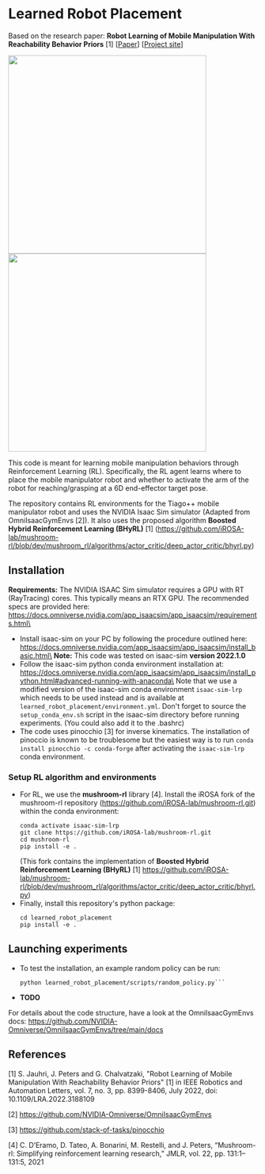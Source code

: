 # Learned Robot Placement

Based on the research paper: **Robot Learning of Mobile Manipulation With Reachability Behavior Priors** [1] [[Paper](https://arxiv.org/abs/2203.04051)] [[Project site](https://irosalab.com/rlmmbp/)]

<p float="left">
  <img src="https://irosalab853468903.files.wordpress.com/2022/02/1mreach.gif?w=543" width="400" />
  <img src="https://irosalab853468903.files.wordpress.com/2022/02/tablemultiobj.gif?w=543" width="400" /> 
</p>

This code is meant for learning mobile manipulation behaviors through Reinforcement Learning (RL). Specifically, the RL agent learns where to place the mobile manipulator robot and whether to activate the arm of the robot for reaching/grasping at a 6D end-effector target pose.

The repository contains RL environments for the Tiago++ mobile manipulator robot and uses the NVIDIA Isaac Sim simulator (Adapted from OmniIsaacGymEnvs [2]). It also uses the proposed algorithm **Boosted Hybrid Reinforcement Learning (BHyRL)** [1] (https://github.com/iROSA-lab/mushroom-rl/blob/dev/mushroom_rl/algorithms/actor_critic/deep_actor_critic/bhyrl.py)

## Installation

__Requirements:__ The NVIDIA ISAAC Sim simulator requires a GPU with RT (RayTracing) cores. This typically means an RTX GPU. The recommended specs are provided here: https://docs.omniverse.nvidia.com/app_isaacsim/app_isaacsim/requirements.html\

- Install isaac-sim on your PC by following the procedure outlined here: https://docs.omniverse.nvidia.com/app_isaacsim/app_isaacsim/install_basic.html\
**Note:** This code was tested on isaac-sim **version 2022.1.0**
- Follow the isaac-sim python conda environment installation at: https://docs.omniverse.nvidia.com/app_isaacsim/app_isaacsim/install_python.html#advanced-running-with-anaconda\
Note that we use a modified version of the isaac-sim conda environment `isaac-sim-lrp` which needs to be used instead and is available at `learned_robot_placement/environment.yml`. Don't forget to source the `setup_conda_env.sh` script in the isaac-sim directory before running experiments. (You could also add it to the .bashrc)
- The code uses pinocchio [3] for inverse kinematics. The installation of pinoccio is known to be troublesome but the easiest way is to run `conda install pinocchio -c conda-forge` after activating the `isaac-sim-lrp ` conda environment.

### Setup RL algorithm and environments
- For RL, we use the **mushroom-rl** library [4]. Install the iROSA fork of the mushroom-rl repository (https://github.com/iROSA-lab/mushroom-rl.git) within the conda environment:
    ```
    conda activate isaac-sim-lrp
    git clone https://github.com/iROSA-lab/mushroom-rl.git
    cd mushroom-rl
    pip install -e .
    ```
    (This fork contains the implementation of **Boosted Hybrid Reinforcement Learning (BHyRL)** [1] https://github.com/iROSA-lab/mushroom-rl/blob/dev/mushroom_rl/algorithms/actor_critic/deep_actor_critic/bhyrl.py)
- Finally, install this repository's python package:
    ```
    cd learned_robot_placement
    pip install -e .
    ```

## Launching experiments

- To test the installation, an example random policy can be run:
    ```
    python learned_robot_placement/scripts/random_policy.py```
- ****TODO****

For details about the code structure, have a look at the OmniIsaacGymEnvs docs: https://github.com/NVIDIA-Omniverse/OmniIsaacGymEnvs/tree/main/docs

## References

[1] S. Jauhri, J. Peters and G. Chalvatzaki, "Robot Learning of Mobile Manipulation With Reachability Behavior Priors" [1] in IEEE Robotics and Automation Letters, vol. 7, no. 3, pp. 8399-8406, July 2022, doi: 10.1109/LRA.2022.3188109

[2] https://github.com/NVIDIA-Omniverse/OmniIsaacGymEnvs

[3] https://github.com/stack-of-tasks/pinocchio

[4] C. D’Eramo, D. Tateo, A. Bonarini, M. Restelli, and J. Peters, “Mushroom-rl: Simplifying reinforcement learning research,” JMLR, vol. 22, pp. 131:1–131:5, 2021
